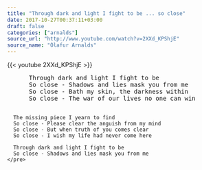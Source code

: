 ```yaml
---
title: "Through dark and light I fight to be ... so close"
date: 2017-10-27T00:37:11+03:00
draft: false
categories: ["arnalds"]
source_url: "http://www.youtube.com/watch?v=2XXd_KPShjE"
source_name: "Ólafur Arnalds"
---
```


<div class="row">
  <div class="col-sm-12">
    {{< youtube 2XXd_KPShjE >}}
  </div>
</div>

<!--more-->

<div class="row">
  <div class="col-sm-6">
    <pre>
      Through dark and light I fight to be
      So close - Shadows and lies mask you from me
      So close - Bath my skin, the darkness within
      So close - The war of our lives no one can win

      The missing piece I yearn to find
      So close - Please clear the anguish from my mind
      So close - But when truth of you comes clear
      So close - I wish my life had never come here

      Through dark and light I fight to be
      So close - Shadows and lies mask you from me
    </pre>
  </div>
</div>
